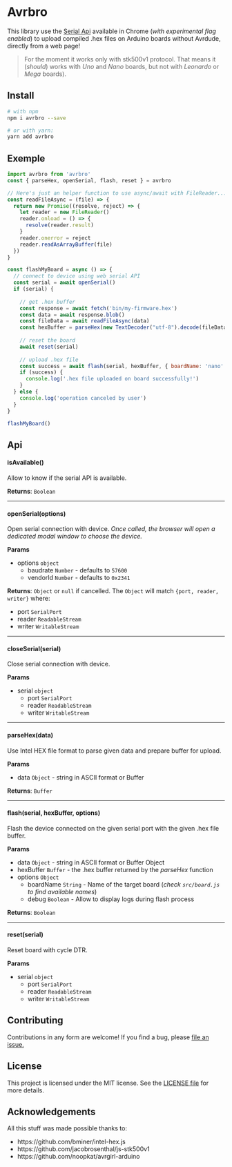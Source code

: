 # Avrbro

This library use the [Serial Api](https://wicg.github.io/serial/) available in Chrome (_with experimental flag enabled_) to upload compiled .hex files on Arduino boards without Avrdude, directly from a web page!

> For the moment it works only with stk500v1 protocol. That means it (_should_) works with _Uno_ and _Nano_ boards, but not with _Leonardo_ or _Mega_ boards).

## Install

```bash
# with npm
npm i avrbro --save

# or with yarn:
yarn add avrbro
```

## Exemple

```js
import avrbro from 'avrbro'
const { parseHex, openSerial, flash, reset } = avrbro

// Here's just an helper function to use async/await with FileReader...
const readFileAsync = (file) => {
  return new Promise((resolve, reject) => {
    let reader = new FileReader()
    reader.onload = () => {
      resolve(reader.result)
    }
    reader.onerror = reject
    reader.readAsArrayBuffer(file)
  })
}

const flashMyBoard = async () => {
  // connect to device using web serial API
  const serial = await openSerial()
  if (serial) {
  
    // get .hex buffer
    const response = await fetch('bin/my-firmware.hex')
    const data = await response.blob()
    const fileData = await readFileAsync(data)
    const hexBuffer = parseHex(new TextDecoder("utf-8").decode(fileData))
    
	// reset the board
	await reset(serial)
    
    // upload .hex file
    const success = await flash(serial, hexBuffer, { boardName: 'nano' })
    if (success) {
      console.log('.hex file uploaded on board successfully!')
    }
  } else {
    console.log('operation canceled by user')
  }
}

flashMyBoard()
```

## Api

#### isAvailable()

Allow to know if the serial API is available.

**Returns**: `Boolean`

---

#### openSerial(options)

Open serial connection with device. _Once called, the browser will open a dedicated modal window to choose the device._

**Params**

- options `object`
  - baudrate `Number` - defaults to `57600`
  - vendorId `Number` - defaults to `0x2341`

**Returns**: `Object` or `null` if cancelled. The `Object` will match `{port, reader, writer}` where:
  - port `SerialPort`
  - reader `ReadableStream`
  - writer `WritableStream`

---
#### closeSerial(serial)

Close serial connection with device.

**Params**

- serial `object`
  - port `SerialPort`
  - reader `ReadableStream`
  - writer `WritableStream`
---

#### parseHex(data)

Use Intel HEX file format to parse given data and prepare buffer for upload.

**Params**

- data `Object` - string in ASCII format or Buffer

**Returns**: `Buffer`

---

#### flash(serial, hexBuffer, options)

Flash the device connected on the given serial port with the given .hex file buffer.

**Params**

- data `Object` - string in ASCII format or Buffer Object
- hexBuffer `Buffer` - the .hex buffer returned by the _parseHex_ function
- options `Object`
  - boardName `String` - Name of the target board (_check `src/board.js` to find available names_)
  - debug `Boolean` - Allow to display logs during flash process

**Returns**: `Boolean`

---

#### reset(serial)

Reset board with cycle DTR.

**Params**

- serial `object`
  - port `SerialPort`
  - reader `ReadableStream`
  - writer `WritableStream`


## Contributing

Contributions in any form are welcome! If you find a bug, please [file an issue.](https://github.com/kaelhem/memoprout/issues)

## License

This project is licensed under the MIT license. See the [LICENSE file](./LICENSE) for more details.

## Acknowledgements

All this stuff was made possible thanks to:
<ul>
<li>https://github.com/bminer/intel-hex.js</li>
<li>https://github.com/jacobrosenthal/js-stk500v1</li>
<li>https://github.com/noopkat/avrgirl-arduino</li>
</ul>
